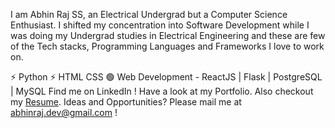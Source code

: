 I am Abhin Raj SS, an Electrical Undergrad but a Computer Science Enthusiast.
I shifted my concentration into Software Development while I was doing my Undergrad studies in Electrical Engineering and these are few of the Tech stacks, Programming Languages and Frameworks I love to work on.

⚡ Python
⚡ HTML CSS
🟢 Web Development - ReactJS | Flask | PostgreSQL | MySQL
Find me on LinkedIn !
Have a look at my Portfolio.
Also checkout my <a href="https://drive.google.com/file/d/1Q-td-NWNOY62lT33YXldxrIShBGk7gKp/view?usp=sharing">Resume</a>.
Ideas and Opportunities? Please mail me at abhinraj.dev@gmail.com !
<!---
Abhinraj-ss/Abhinraj-ss is a ✨ special ✨ repository because its `README.md` (this file) appears on your GitHub profile.
You can click the Preview link to take a look at your changes.
--->
